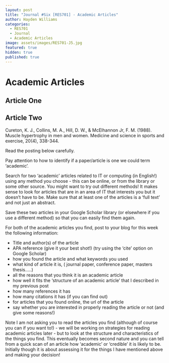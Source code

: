 ```yaml
---
layout: post
title: "Journal #Six [RES701] - Academic Articles"
author: Hayden Williams
categories:
  - RES701
  - Journal
  - Academic Articles
image: assets/images/RES701-J5.jpg
featured: true
hidden: true
published: true
---
```


# Academic Articles

## Article One

## Article Two

Cureton, K. J., Collins, M. A., Hill, D. W., & McElhannon Jr, F. M. (1988). Muscle hypertrophy in men and women. Medicine and science in sports and exercise, 20(4), 338-344.

Read the posting below carefully.

Pay attention to how to identify if a paper/article is one we could term ‘academic’.

Search for two ‘academic’ articles related to IT or computing (in English!) using any method you choose - this can be online, or from the library or some other source. You might want to try out different methods! It makes sense to look for articles that are in an area of IT that interests you but it doesn’t have to be. Make sure that at least one of the articles is a ‘full text’ and not just an abstract.

Save these two articles in your Google Scholar library (or elsewhere if you use a different method) so that you can easily find them again.

For both of the academic articles you find, post to your blog for this week the following information:

- Title and author(s) of the article
- APA reference (give it your best shot!) (try using the ‘cite’ option on Google Scholar)
- how you found the article and what keywords you used
- what kind of article it is, ( journal paper, conference paper, masters thesis…..)
- all the reasons that you think it is an academic article
- how well it fits the ‘structure of an academic article’ that I described in my previous post
- how many references it has
- how many citations it has (if you can find out)
- for articles that you found online, the url of the article
- say whether you are interested in properly reading the article or not (and give some reasons!)

Note I am not asking you to read the articles you find (although of course you can if you want to!) - we will be working on strategies for reading academic articles later - but to look at the structure and characteristics of the things you find. This eventually becomes second nature and you can tell from a quick scan of an article how ‘academic’ or ‘credible’ it is likely to be. Initially though it is about assessing it for the things I have mentioned above and making your decision!
